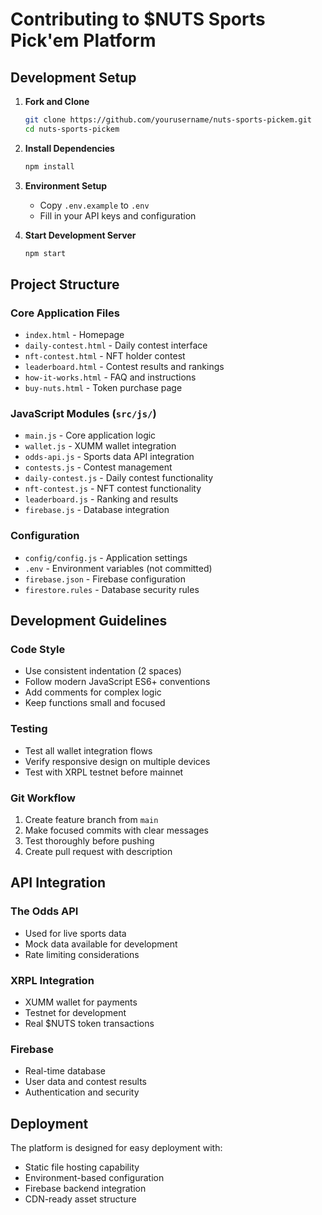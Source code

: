 # Contributing to $NUTS Sports Pick'em Platform

## Development Setup

1. **Fork and Clone**
   ```bash
   git clone https://github.com/yourusername/nuts-sports-pickem.git
   cd nuts-sports-pickem
   ```

2. **Install Dependencies**
   ```bash
   npm install
   ```

3. **Environment Setup**
   - Copy `.env.example` to `.env`
   - Fill in your API keys and configuration

4. **Start Development Server**
   ```bash
   npm start
   ```

## Project Structure

### Core Application Files
- `index.html` - Homepage
- `daily-contest.html` - Daily contest interface
- `nft-contest.html` - NFT holder contest
- `leaderboard.html` - Contest results and rankings
- `how-it-works.html` - FAQ and instructions
- `buy-nuts.html` - Token purchase page

### JavaScript Modules (`src/js/`)
- `main.js` - Core application logic
- `wallet.js` - XUMM wallet integration
- `odds-api.js` - Sports data API integration
- `contests.js` - Contest management
- `daily-contest.js` - Daily contest functionality
- `nft-contest.js` - NFT contest functionality
- `leaderboard.js` - Ranking and results
- `firebase.js` - Database integration

### Configuration
- `config/config.js` - Application settings
- `.env` - Environment variables (not committed)
- `firebase.json` - Firebase configuration
- `firestore.rules` - Database security rules

## Development Guidelines

### Code Style
- Use consistent indentation (2 spaces)
- Follow modern JavaScript ES6+ conventions
- Add comments for complex logic
- Keep functions small and focused

### Testing
- Test all wallet integration flows
- Verify responsive design on multiple devices
- Test with XRPL testnet before mainnet

### Git Workflow
1. Create feature branch from `main`
2. Make focused commits with clear messages
3. Test thoroughly before pushing
4. Create pull request with description

## API Integration

### The Odds API
- Used for live sports data
- Mock data available for development
- Rate limiting considerations

### XRPL Integration
- XUMM wallet for payments
- Testnet for development
- Real $NUTS token transactions

### Firebase
- Real-time database
- User data and contest results
- Authentication and security

## Deployment

The platform is designed for easy deployment with:
- Static file hosting capability
- Environment-based configuration
- Firebase backend integration
- CDN-ready asset structure
